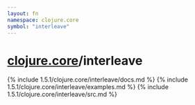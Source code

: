 ```yaml
---
layout: fn
namespace: clojure.core
symbol: "interleave"
---
```


# [clojure.core](../)/interleave

{% include 1.5.1/clojure.core/interleave/docs.md %}
{% include 1.5.1/clojure.core/interleave/examples.md %}
{% include 1.5.1/clojure.core/interleave/src.md %}

